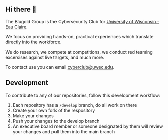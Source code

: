 ## Hi there 👋

The Blugold Group is the Cybersecurity Club for [University of Wisconsin - Eau Claire](https://www.uwec.edu/).

We focus on providing hands-on, practical experiences which translate directly into the workforce.

We do research, we compete at competitions, we conduct red teaming excersises against live targets, and much more.

To contact use you can email cyberclub@uwec.edu.

## Development

To contribute to any of our repositories, follow this development workflow:

1. Each repository has a `/develop` branch, do all work on there
2. Create your own fork of the respository
3. Make your changes
4. Push your changes to the develop branch
5. An executive board member or someone designated by them will review your changes and pull them into the main branch

<!--

**Here are some ideas to get you started:**

🙋‍♀️ A short introduction - what is your organization all about?
🌈 Contribution guidelines - how can the community get involved?
👩‍💻 Useful resources - where can the community find your docs? Is there anything else the community should know?
🍿 Fun facts - what does your team eat for breakfast?
🧙 Remember, you can do mighty things with the power of [Markdown](https://docs.github.com/github/writing-on-github/getting-started-with-writing-and-formatting-on-github/basic-writing-and-formatting-syntax)
-->
